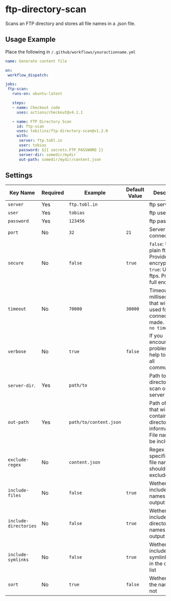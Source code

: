 # ftp-directory-scan
Scans an FTP directory and stores all file names in a .json file.

## Usage Example
Place the following in `/.github/workflows/youractionname.yml`
```yml
name: Generate content file

on:
 workflow_dispatch:

jobs:
 ftp-scan:
   runs-on: ubuntu-latest

   steps:
   - name: Checkout code
     uses: actions/checkout@v4.1.1

   - name: FTP Directory Scan
     id: ftp-scan
     uses: tobilinz/ftp-directory-scan@v1.2.0
     with:
      server: ftp.tobl.in
      user: tobias
      password: ${{ secrets.FTP_PASSWORD }}
      server-dir: somedir/mydir
      out-path: somedir/mydir/content.json
```

## Settings
| Key Name              | Required | Example                | Default Value | Description               |
|-----------------------|----------|------------------------|---------------|---------------------------|
| `server`              | Yes      | `ftp.tobl.in`          |               | ftp server                |
| `user`                | Yes      | `tobias`               |               | ftp user name             |
| `password`            | Yes      | `123456`               |               | ftp password              |
| `port`                | No       | `32`                   | `21`          | Server port to connect to |
| `secure`              | No       | `false`                | `true`        | `false`: Uses plain ftp. Provides no encryption. `true`: Uses ftps. Provides full encryption. |
| `timeout`             | No       | `70000`                | `30000`       | Timeout in milliseconds that will be used for any connection made. `0` means `no timeout` |
| `verbose`             | No       | `true`                 | `false`       | If you encounter a problem, it may help to log out all communication |
| `server-dir`.         | Yes      | `path/to`              |               | Path to the directory to scan on the server |
| `out-path`            | Yes      | `path/to/content.json` |               | Path of the file that will contain the directory information. File name must be included |
| `exclude-regex`       | No       | `content.json`         |               | Regex that specifies what file names should be excluded |
| `include-files`       | No       | `false`                | `true`        | Wether to include file names in the output list |
| `include-directories` | No       | `false`                | `true`        | Wether to include directory names in the output list |
| `include-symlinks`    | No       | `false`                | `true`        | Wether to include symlink names in the output list |
| `sort`                | No       | `true`                 | `false`       | Wether to sort the names or not |
